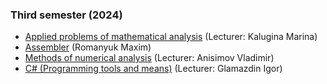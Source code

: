 ### Third semester (2024)
- [Applied problems of mathematical analysis](https://github.com/Dzmitry-Leushukou/BSUIR-Labs/tree/Semester_3/Applied%20problems%20of%20mathematical%20analysis) (Lecturer: Kalugina Marina)
- [Assembler](https://github.com/Dzmitry-Leushukou/BSUIR-Labs/tree/Semester_3/Assembler) (Romanyuk Maxim)
- [Methods of numerical analysis](https://github.com/Dzmitry-Leushukou/BSUIR-Labs/tree/Semester_3/Methods%20of%20numerical%20analysis) (Lecturer: Anisimov Vladimir)
- [C# (Programming tools and means)](https://github.com/Dzmitry-Leushukou/BSUIR-Labs/tree/Semester_3/C%23%20(Programming%20tools%20and%20means)) (Lecturer: Glamazdin Igor)
